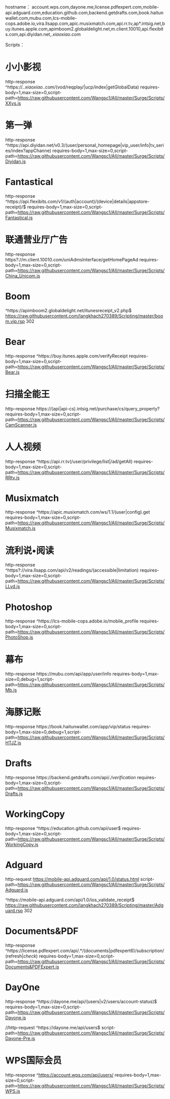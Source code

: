 hostname：
account.wps.com,dayone.me,license.pdfexpert.com,mobile-api.adguard.com,education.github.com,backend.getdrafts.com,book.haitunwallet.com,mubu.com,lcs-mobile-cops.adobe.io,vira.llsapp.com,apic.musixmatch.com,api.rr.tv,ap*.intsig.net,buy.itunes.apple.com,apimboom2.globaldelight.net,m.client.10010,api.flexibits.com,api.diyidan.net,*.xiaoxiao*.com

Scripts：
# 小小影视
http-response ^https:\/\/.*\.xiaoxiao.*\.com\/(vod\/reqplay\/|ucp/index|getGlobalData) requires-body=1,max-size=0,script-path=https://raw.githubusercontent.com/Wangsc1/All/master/Surge/Scripts/XXys.js
# 第一弹
http-response ^https:\/\/api\.diyidan\.net\/v0\.3\/(user\/personal_homepage|vip_user\/info|tv_series\/index\?appChanne) requires-body=1,max-size=0,script-path=https://raw.githubusercontent.com/Wangsc1/All/master/Surge/Scripts/Diyidan.js
# Fantastical
http-response ^https:\/\/api\.flexibits\.com\/v1\/(auth|account)\/(device|details|appstore-receipt)\/$ requires-body=1,max-size=0,script-path=https://raw.githubusercontent.com/Wangsc1/All/master/Surge/Scripts/Fantastical.js
# 联通营业厅广告
http-response https?://m\.client\.10010\.com/uniAdmsInterface/getHomePageAd requires-body=1,max-size=0,script-path=https://raw.githubusercontent.com/Wangsc1/All/master/Surge/Scripts/China_Unicom.js
# Boom
^https:\/\/apimboom2\.globaldelight\.net\/itunesreceipt_v2\.php$ https://raw.githubusercontent.com/langkhach270389/Scripting/master/boom.vip.rsp 302
# Bear
http-response ^https:\/\/buy\.itunes\.apple\.com\/verifyReceipt requires-body=1,max-size=0,script-path=https://raw.githubusercontent.com/Wangsc1/All/master/Surge/Scripts/Bear.js
# 扫描全能王
http-response https:\/\/(api|api-cs)\.intsig\.net\/purchase\/cs\/query_property\? requires-body=1,max-size=0,script-path=https://raw.githubusercontent.com/Wangsc1/All/master/Surge/Scripts/CamScanner.js
# 人人视频
http-response ^https:\/\/api\.rr\.tv(\/user\/privilege\/list|\/ad\/getAll) requires-body=1,max-size=0,script-path=https://raw.githubusercontent.com/Wangsc1/All/master/Surge/Scripts/RRtv.js
# Musixmatch
http-response ^https:\/\/apic\.musixmatch\.com\/ws\/1.1\/(user|config)\.get requires-body=1,max-size=0,script-path=https://raw.githubusercontent.com/Wangsc1/All/master/Surge/Scripts/Musixmatch.js
# 流利说•阅读
http-response ^https?:\/\/vira\.llsapp\.com\/api\/v2\/readings\/(accessible|limitation) requires-body=1,max-size=0,script-path=https://raw.githubusercontent.com/Wangsc1/All/master/Surge/Scripts/LLyd.js
# Photoshop
http-response ^https:\/\/lcs-mobile-cops\.adobe\.io\/mobile_profile requires-body=1,max-size=0,script-path=https://raw.githubusercontent.com/Wangsc1/All/master/Surge/Scripts/PhotoShop.js
# 幕布
http-response https:\/\/mubu\.com\/api\/app\/user\/info requires-body=1,max-size=0,debug=1,script-path=https://raw.githubusercontent.com/Wangsc1/All/master/Surge/Scripts/Mb.js
# 海豚记账
http-response https:\/\/book\.haitunwallet\.com\/app\/vip\/status requires-body=1,max-size=0,debug=1,script-path=https://raw.githubusercontent.com/Wangsc1/All/master/Surge/Scripts/HTJZ.js
# Drafts
http-response https:\/\/backend\.getdrafts\.com\/api\/.*\/verification* requires-body=1,max-size=0,script-path=https://raw.githubusercontent.com/Wangsc1/All/master/Surge/Scripts/Drafts.js
# WorkingCopy
http-response ^https:\/\/education\.github\.com\/api\/user$ requires-body=1,max-size=0,script-path=https://raw.githubusercontent.com/Wangsc1/All/master/Surge/Scripts/WorkingCopy.js
# Adguard
http-request https://mobile-api.adguard.com/api/1.0/status.html script-path=https://raw.githubusercontent.com/Wangsc1/All/master/Surge/Scripts/Adguard.js

^https:\/\/mobile-api\.adguard\.com\/api\/1\.0\/ios_validate_receipt$ https://raw.githubusercontent.com/langkhach270389/Scripting/master/Adguard.rsp 302
# Documents&PDF
http-response ^https:\/\/license\.pdfexpert\.com\/api\/.*\/(documents|pdfexpert6)\/subscription\/(refresh$|check$) requires-body=1,max-size=0,script-path=https://raw.githubusercontent.com/Wangsc1/All/master/Surge/Scripts/Documents&PDFExpert.js
# DayOne
http-response ^https:\/\/dayone\.me\/api\/(users|v2\/users\/account-status)$ requires-body=1,max-size=0,script-path=https://raw.githubusercontent.com/Wangsc1/All/master/Surge/Scripts/Dayone.js

//http-request ^https:\/\/dayone\.me\/api\/users$ script-path=https://raw.githubusercontent.com/Wangsc1/All/master/Surge/Scripts/Dayone-Pre.js
# WPS国际会员
http-response ^https://account.wps.com/api/users/ requires-body=1,max-size=0,script-path=https://raw.githubusercontent.com/Wangsc1/All/master/Surge/Scripts/WPS.js
